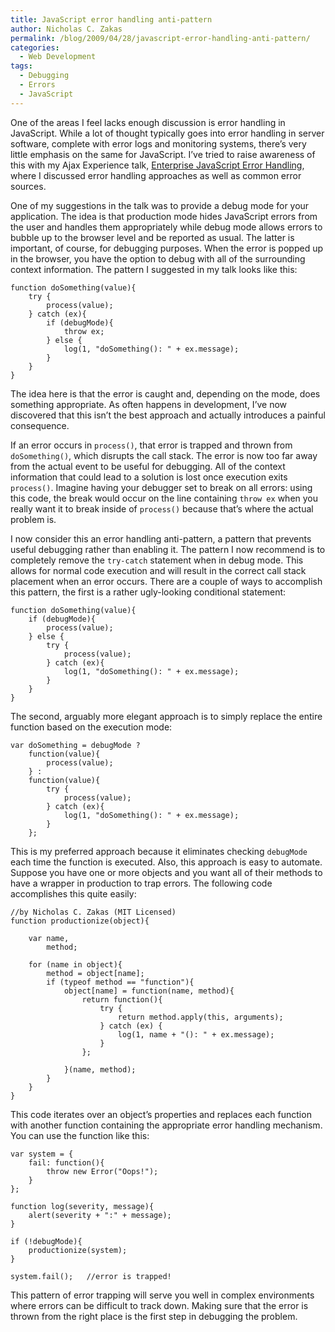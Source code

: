```yaml
---
title: JavaScript error handling anti-pattern
author: Nicholas C. Zakas
permalink: /blog/2009/04/28/javascript-error-handling-anti-pattern/
categories:
  - Web Development
tags:
  - Debugging
  - Errors
  - JavaScript
---
```

One of the areas I feel lacks enough discussion is error handling in JavaScript. While a lot of thought typically goes into error handling in server software, complete with error logs and monitoring systems, there&#8217;s very little emphasis on the same for JavaScript. I&#8217;ve tried to raise awareness of this with my Ajax Experience talk, [Enterprise JavaScript Error Handling][1], where I discussed error handling approaches as well as common error sources.

One of my suggestions in the talk was to provide a debug mode for your application. The idea is that production mode hides JavaScript errors from the user and handles them appropriately while debug mode allows errors to bubble up to the browser level and be reported as usual. The latter is important, of course, for debugging purposes. When the error is popped up in the browser, you have the option to debug with all of the surrounding context information. The pattern I suggested in my talk looks like this:

    function doSomething(value){
        try {
            process(value);
        } catch (ex){
            if (debugMode){
                throw ex;
            } else {
                log(1, "doSomething(): " + ex.message);
            }
        }
    }

The idea here is that the error is caught and, depending on the mode, does something appropriate. As often happens in development, I&#8217;ve now discovered that this isn&#8217;t the best approach and actually introduces a painful consequence.

If an error occurs in `process()`, that error is trapped and thrown from `doSomething()`, which disrupts the call stack. The error is now too far away from the actual event to be useful for debugging. All of the context information that could lead to a solution is lost once execution exits `process()`. Imagine having your debugger set to break on all errors: using this code, the break would occur on the line containing `throw ex` when you really want it to break inside of `process()` because that&#8217;s where the actual problem is.

I now consider this an error handling anti-pattern, a pattern that prevents useful debugging rather than enabling it. The pattern I now recommend is to completely remove the `try-catch` statement when in debug mode. This allows for normal code execution and will result in the correct call stack placement when an error occurs. There are a couple of ways to accomplish this pattern, the first is a rather ugly-looking conditional statement:

    function doSomething(value){
        if (debugMode){
            process(value);
        } else {
            try {
                process(value);
            } catch (ex){
                log(1, "doSomething(): " + ex.message);
            }
        }
    }

The second, arguably more elegant approach is to simply replace the entire function based on the execution mode:

    var doSomething = debugMode ?
        function(value){
            process(value);
        } :
        function(value){
            try {
                process(value);
            } catch (ex){
                log(1, "doSomething(): " + ex.message);
            }
        };

This is my preferred approach because it eliminates checking `debugMode` each time the function is executed. Also, this approach is easy to automate. Suppose you have one or more objects and you want all of their methods to have a wrapper in production to trap errors. The following code accomplishes this quite easily:

    //by Nicholas C. Zakas (MIT Licensed)
    function productionize(object){
    
        var name,
            method;
    
        for (name in object){
            method = object[name];
            if (typeof method == "function"){
                object[name] = function(name, method){
                    return function(){
                        try {
                            return method.apply(this, arguments);
                        } catch (ex) {
                            log(1, name + "(): " + ex.message);
                        }
                    };
    
                }(name, method);
            }
        }
    }

This code iterates over an object&#8217;s properties and replaces each function with another function containing the appropriate error handling mechanism. You can use the function like this:

    var system = {
        fail: function(){
            throw new Error("Oops!");
        }
    };
    
    function log(severity, message){
        alert(severity + ":" + message);
    }
    
    if (!debugMode){
        productionize(system);
    }
    
    system.fail();   //error is trapped!

This pattern of error trapping will serve you well in complex environments where errors can be difficult to track down. Making sure that the error is thrown from the right place is the first step in debugging the problem.

 [1]: http://www.slideshare.net/nzakas/enterprise-javascript-error-handling-presentation
